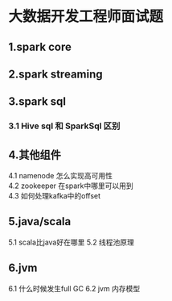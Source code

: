 # 大数据开发工程师面试题
## 1.spark core

## 2.spark streaming

## 3.spark sql
### 3.1 Hive sql 和 SparkSql 区别
## 4.其他组件
4.1 namenode 怎么实现高可用性  
4.2 zookeeper 在spark中哪里可以用到  
4.3 如何处理kafka中的offset  

## 5.java/scala
5.1 scala比java好在哪里
5.2 线程池原理

## 6.jvm 
6.1 什么时候发生full GC
6.2 jvm 内存模型
